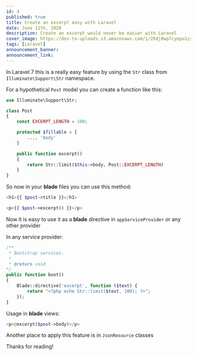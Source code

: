 ```yaml
---
id: 4
published: true
title: Create an excerpt easy with Laravel
date: June 11th, 2020
description: Create an excerpt would never be easier with Laravel
cover_image: https://dev-to-uploads.s3.amazonaws.com/i/2hdj0wp7cyepu1zsccx7.png
tags: [Laravel]
announcement_banner:
announcement_link:
---
```


In Laravel 7 this is a really easy feature by using the `Str` class from `Illuminate\Support\Str` namespace.

For a hypothetical `Post` model you can create a function like this:

```php
use Illuminate\Support\Str;

class Post
{
    const EXCERPT_LENGTH = 100;

    protected $fillable = [
        ..., 'body'
    ]

    public function excerpt()
    {
        return Str::limit($this->body, Post::EXCERPT_LENGTH)
    }
}
```

So now in your **blade** files you can use this method:

```php
<h1>{{ $post->title }}</h1>

<p>{{ $post->excerpt() }}</p>

```

Now it is easy to use it as a **blade** directive in `appServiceProvider` or any other provider

In any service provider:

```php
/**
 * Bootstrap services.
 *
 * @return void
*/
public function boot()
{
    Blade::directive('excerpt', function ($text) {
        return "<?php echo Str::limit($text, 100); ?>";
    });
}
```

Usage in **blade** views:


```php
<p>@excerpt($post->body)</p>
```

Another place to apply this feature is in `JsonResource` classes

Thanks for reading!
